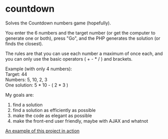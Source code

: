 countdown
=========

Solves the Countdown numbers game (hopefully).

You enter the 6 numbers and the target number (or get the computer to generate one or both), press "Go", and the PHP generates the solution (or finds the closest).

The rules are that you can use each number a maximum of once each, and you can only use the basic operators ( + - * / ) and brackets.

Example (with only 4 numbers):  
Target: 44  
Numbers: 5, 10, 2, 3  
One solution:  5 * 10 - ( 2 * 3 )

My goals are:

1. find a solution
1. find a solution as efficiently as possible
1. make the code as elegant as possible
1. make the front-end user friendly, maybe with AJAX and whatnot

[An example of this project in action](http://54.76.79.117:83/)
